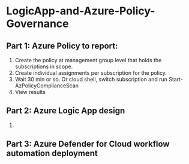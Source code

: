 # LogicApp-and-Azure-Policy-Governance


## Part 1: Azure Policy to report:

1. Create the policy at management group level that holds the subscriptions in scope. 
2. Create individual assignments per subscription for the policy.
3. Wait 30 min or so. Or cloud shell, switch subscription and run Start-AzPolicyComplianceScan
4. View results



## Part 2: Azure Logic App design
1. 


## Part 3: Azure Defender for Cloud workflow automation deployment

